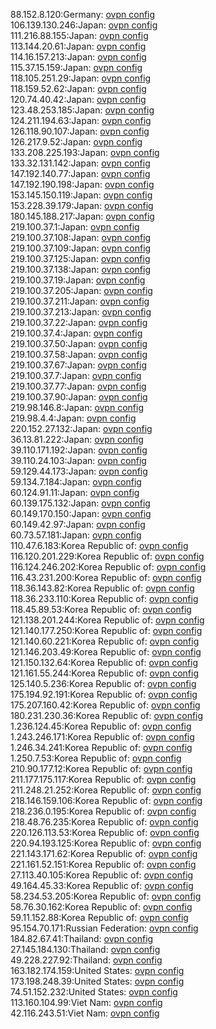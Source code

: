 88.152.8.120:Germany: [ovpn config](vpn/88_152_8_120.ovpn)  
106.139.130.246:Japan: [ovpn config](vpn/106_139_130_246.ovpn)  
111.216.88.155:Japan: [ovpn config](vpn/111_216_88_155.ovpn)  
113.144.20.61:Japan: [ovpn config](vpn/113_144_20_61.ovpn)  
114.16.157.213:Japan: [ovpn config](vpn/114_16_157_213.ovpn)  
115.37.15.159:Japan: [ovpn config](vpn/115_37_15_159.ovpn)  
118.105.251.29:Japan: [ovpn config](vpn/118_105_251_29.ovpn)  
118.159.52.62:Japan: [ovpn config](vpn/118_159_52_62.ovpn)  
120.74.40.42:Japan: [ovpn config](vpn/120_74_40_42.ovpn)  
123.48.253.185:Japan: [ovpn config](vpn/123_48_253_185.ovpn)  
124.211.194.63:Japan: [ovpn config](vpn/124_211_194_63.ovpn)  
126.118.90.107:Japan: [ovpn config](vpn/126_118_90_107.ovpn)  
126.217.9.52:Japan: [ovpn config](vpn/126_217_9_52.ovpn)  
133.208.225.193:Japan: [ovpn config](vpn/133_208_225_193.ovpn)  
133.32.131.142:Japan: [ovpn config](vpn/133_32_131_142.ovpn)  
147.192.140.77:Japan: [ovpn config](vpn/147_192_140_77.ovpn)  
147.192.190.198:Japan: [ovpn config](vpn/147_192_190_198.ovpn)  
153.145.150.119:Japan: [ovpn config](vpn/153_145_150_119.ovpn)  
153.228.39.179:Japan: [ovpn config](vpn/153_228_39_179.ovpn)  
180.145.188.217:Japan: [ovpn config](vpn/180_145_188_217.ovpn)  
219.100.37.1:Japan: [ovpn config](vpn/219_100_37_1.ovpn)  
219.100.37.108:Japan: [ovpn config](vpn/219_100_37_108.ovpn)  
219.100.37.109:Japan: [ovpn config](vpn/219_100_37_109.ovpn)  
219.100.37.125:Japan: [ovpn config](vpn/219_100_37_125.ovpn)  
219.100.37.138:Japan: [ovpn config](vpn/219_100_37_138.ovpn)  
219.100.37.19:Japan: [ovpn config](vpn/219_100_37_19.ovpn)  
219.100.37.205:Japan: [ovpn config](vpn/219_100_37_205.ovpn)  
219.100.37.211:Japan: [ovpn config](vpn/219_100_37_211.ovpn)  
219.100.37.213:Japan: [ovpn config](vpn/219_100_37_213.ovpn)  
219.100.37.22:Japan: [ovpn config](vpn/219_100_37_22.ovpn)  
219.100.37.4:Japan: [ovpn config](vpn/219_100_37_4.ovpn)  
219.100.37.50:Japan: [ovpn config](vpn/219_100_37_50.ovpn)  
219.100.37.58:Japan: [ovpn config](vpn/219_100_37_58.ovpn)  
219.100.37.67:Japan: [ovpn config](vpn/219_100_37_67.ovpn)  
219.100.37.7:Japan: [ovpn config](vpn/219_100_37_7.ovpn)  
219.100.37.77:Japan: [ovpn config](vpn/219_100_37_77.ovpn)  
219.100.37.90:Japan: [ovpn config](vpn/219_100_37_90.ovpn)  
219.98.146.8:Japan: [ovpn config](vpn/219_98_146_8.ovpn)  
219.98.4.4:Japan: [ovpn config](vpn/219_98_4_4.ovpn)  
220.152.27.132:Japan: [ovpn config](vpn/220_152_27_132.ovpn)  
36.13.81.222:Japan: [ovpn config](vpn/36_13_81_222.ovpn)  
39.110.171.192:Japan: [ovpn config](vpn/39_110_171_192.ovpn)  
39.110.24.103:Japan: [ovpn config](vpn/39_110_24_103.ovpn)  
59.129.44.173:Japan: [ovpn config](vpn/59_129_44_173.ovpn)  
59.134.7.184:Japan: [ovpn config](vpn/59_134_7_184.ovpn)  
60.124.91.11:Japan: [ovpn config](vpn/60_124_91_11.ovpn)  
60.139.175.132:Japan: [ovpn config](vpn/60_139_175_132.ovpn)  
60.149.170.150:Japan: [ovpn config](vpn/60_149_170_150.ovpn)  
60.149.42.97:Japan: [ovpn config](vpn/60_149_42_97.ovpn)  
60.73.57.181:Japan: [ovpn config](vpn/60_73_57_181.ovpn)  
110.47.6.183:Korea Republic of: [ovpn config](vpn/110_47_6_183.ovpn)  
116.120.201.229:Korea Republic of: [ovpn config](vpn/116_120_201_229.ovpn)  
116.124.246.202:Korea Republic of: [ovpn config](vpn/116_124_246_202.ovpn)  
116.43.231.200:Korea Republic of: [ovpn config](vpn/116_43_231_200.ovpn)  
118.36.143.82:Korea Republic of: [ovpn config](vpn/118_36_143_82.ovpn)  
118.36.233.110:Korea Republic of: [ovpn config](vpn/118_36_233_110.ovpn)  
118.45.89.53:Korea Republic of: [ovpn config](vpn/118_45_89_53.ovpn)  
121.138.201.244:Korea Republic of: [ovpn config](vpn/121_138_201_244.ovpn)  
121.140.177.250:Korea Republic of: [ovpn config](vpn/121_140_177_250.ovpn)  
121.140.60.221:Korea Republic of: [ovpn config](vpn/121_140_60_221.ovpn)  
121.146.203.49:Korea Republic of: [ovpn config](vpn/121_146_203_49.ovpn)  
121.150.132.64:Korea Republic of: [ovpn config](vpn/121_150_132_64.ovpn)  
121.161.55.244:Korea Republic of: [ovpn config](vpn/121_161_55_244.ovpn)  
125.140.5.236:Korea Republic of: [ovpn config](vpn/125_140_5_236.ovpn)  
175.194.92.191:Korea Republic of: [ovpn config](vpn/175_194_92_191.ovpn)  
175.207.160.42:Korea Republic of: [ovpn config](vpn/175_207_160_42.ovpn)  
180.231.230.36:Korea Republic of: [ovpn config](vpn/180_231_230_36.ovpn)  
1.236.124.45:Korea Republic of: [ovpn config](vpn/1_236_124_45.ovpn)  
1.243.246.171:Korea Republic of: [ovpn config](vpn/1_243_246_171.ovpn)  
1.246.34.241:Korea Republic of: [ovpn config](vpn/1_246_34_241.ovpn)  
1.250.7.53:Korea Republic of: [ovpn config](vpn/1_250_7_53.ovpn)  
210.90.177.12:Korea Republic of: [ovpn config](vpn/210_90_177_12.ovpn)  
211.177.175.117:Korea Republic of: [ovpn config](vpn/211_177_175_117.ovpn)  
211.248.21.252:Korea Republic of: [ovpn config](vpn/211_248_21_252.ovpn)  
218.146.159.106:Korea Republic of: [ovpn config](vpn/218_146_159_106.ovpn)  
218.236.0.195:Korea Republic of: [ovpn config](vpn/218_236_0_195.ovpn)  
218.48.76.235:Korea Republic of: [ovpn config](vpn/218_48_76_235.ovpn)  
220.126.113.53:Korea Republic of: [ovpn config](vpn/220_126_113_53.ovpn)  
220.94.193.125:Korea Republic of: [ovpn config](vpn/220_94_193_125.ovpn)  
221.143.171.62:Korea Republic of: [ovpn config](vpn/221_143_171_62.ovpn)  
221.161.52.151:Korea Republic of: [ovpn config](vpn/221_161_52_151.ovpn)  
27.113.40.105:Korea Republic of: [ovpn config](vpn/27_113_40_105.ovpn)  
49.164.45.33:Korea Republic of: [ovpn config](vpn/49_164_45_33.ovpn)  
58.234.53.205:Korea Republic of: [ovpn config](vpn/58_234_53_205.ovpn)  
58.76.30.162:Korea Republic of: [ovpn config](vpn/58_76_30_162.ovpn)  
59.11.152.88:Korea Republic of: [ovpn config](vpn/59_11_152_88.ovpn)  
95.154.70.171:Russian Federation: [ovpn config](vpn/95_154_70_171.ovpn)  
184.82.67.41:Thailand: [ovpn config](vpn/184_82_67_41.ovpn)  
27.145.184.130:Thailand: [ovpn config](vpn/27_145_184_130.ovpn)  
49.228.227.92:Thailand: [ovpn config](vpn/49_228_227_92.ovpn)  
163.182.174.159:United States: [ovpn config](vpn/163_182_174_159.ovpn)  
173.198.248.39:United States: [ovpn config](vpn/173_198_248_39.ovpn)  
74.51.152.232:United States: [ovpn config](vpn/74_51_152_232.ovpn)  
113.160.104.99:Viet Nam: [ovpn config](vpn/113_160_104_99.ovpn)  
42.116.243.51:Viet Nam: [ovpn config](vpn/42_116_243_51.ovpn)  
